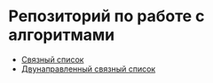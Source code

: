 # Репозиторий по работе с алгоритмами

* [Связный список](src/data-structures/LinkedList)
* [Двунаправленный cвязный список](src/data-structures/DoublyLinkedList)